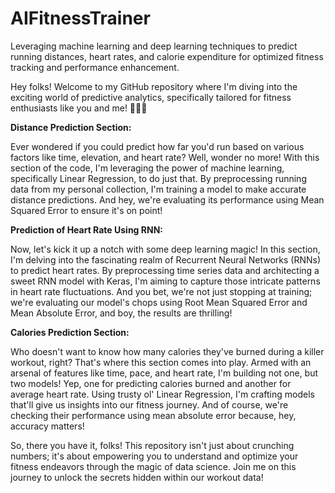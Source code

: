 # AIFitnessTrainer
Leveraging machine learning and deep learning techniques to predict running distances, heart rates, and calorie expenditure for optimized fitness tracking and performance enhancement. 


Hey folks! Welcome to my GitHub repository where I'm diving into the exciting world of predictive analytics, specifically tailored for fitness enthusiasts like you and me! 🏃‍♂️💪

**Distance Prediction Section:**

Ever wondered if you could predict how far you'd run based on various factors like time, elevation, and heart rate? Well, wonder no more! With this section of the code, I'm leveraging the power of machine learning, specifically Linear Regression, to do just that. By preprocessing running data from my personal collection, I'm training a model to make accurate distance predictions. And hey, we're evaluating its performance using Mean Squared Error to ensure it's on point!

**Prediction of Heart Rate Using RNN:**

Now, let's kick it up a notch with some deep learning magic! In this section, I'm delving into the fascinating realm of Recurrent Neural Networks (RNNs) to predict heart rates. By preprocessing time series data and architecting a sweet RNN model with Keras, I'm aiming to capture those intricate patterns in heart rate fluctuations. And you bet, we're not just stopping at training; we're evaluating our model's chops using Root Mean Squared Error and Mean Absolute Error, and boy, the results are thrilling!

**Calories Prediction Section:**

Who doesn't want to know how many calories they've burned during a killer workout, right? That's where this section comes into play. Armed with an arsenal of features like time, pace, and heart rate, I'm building not one, but two models! Yep, one for predicting calories burned and another for average heart rate. Using trusty ol' Linear Regression, I'm crafting models that'll give us insights into our fitness journey. And of course, we're checking their performance using mean absolute error because, hey, accuracy matters!

So, there you have it, folks! This repository isn't just about crunching numbers; it's about empowering you to understand and optimize your fitness endeavors through the magic of data science. Join me on this journey to unlock the secrets hidden within our workout data!
